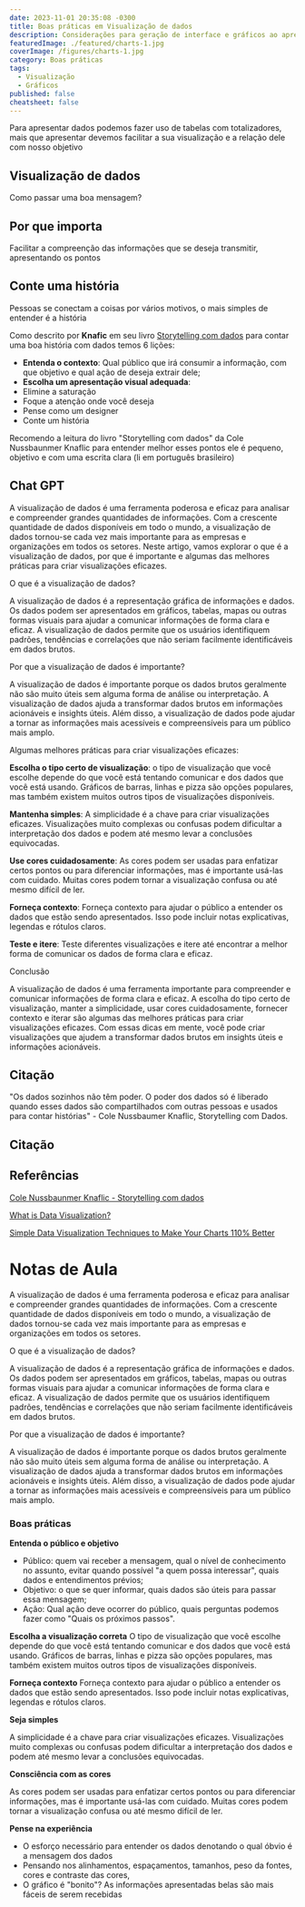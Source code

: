 ```yaml
---
date: 2023-11-01 20:35:08 -0300
title: Boas práticas em Visualização de dados
description: Considerações para geração de interface e gráficos ao apresentar dados
featuredImage: ./featured/charts-1.jpg
coverImage: /figures/charts-1.jpg
category: Boas práticas
tags:
  - Visualização
  - Gráficos
published: false
cheatsheet: false
---
```


Para apresentar dados podemos fazer uso de tabelas com totalizadores, mais que apresentar devemos facilitar a sua visualização e a relação dele com nosso objetivo

## Visualização de dados

Como passar uma boa mensagem?

## Por que importa

Facilitar a compreenção das informações que se deseja transmitir, apresentando os pontos

## Conte uma história

Pessoas se conectam a coisas por vários motivos, o mais simples de entender é a história

Como descrito por **Knafic** em seu livro [Storytelling com dados](https://amzn.to/410Xm0e) para contar uma boa história com dados temos 6 lições:

- **Entenda o contexto**: Qual público que irá consumir a informação, com que objetivo e qual ação de deseja extrair dele;
- **Escolha um apresentação visual adequada**:
- Elimine a saturação
- Foque a atenção onde você deseja
- Pense como um designer
- Conte um história

Recomendo a leitura do livro "Storytelling com dados" da Cole Nussbaunmer Knaflic para entender melhor esses pontos ele é pequeno, objetivo e com uma escrita clara (li em português brasileiro)

## Chat GPT

A visualização de dados é uma ferramenta poderosa e eficaz para analisar e compreender grandes quantidades de informações. Com a crescente quantidade de dados disponíveis em todo o mundo, a visualização de dados tornou-se cada vez mais importante para as empresas e organizações em todos os setores. Neste artigo, vamos explorar o que é a visualização de dados, por que é importante e algumas das melhores práticas para criar visualizações eficazes.

O que é a visualização de dados?

A visualização de dados é a representação gráfica de informações e dados. Os dados podem ser apresentados em gráficos, tabelas, mapas ou outras formas visuais para ajudar a comunicar informações de forma clara e eficaz. A visualização de dados permite que os usuários identifiquem padrões, tendências e correlações que não seriam facilmente identificáveis em dados brutos.

Por que a visualização de dados é importante?

A visualização de dados é importante porque os dados brutos geralmente não são muito úteis sem alguma forma de análise ou interpretação. A visualização de dados ajuda a transformar dados brutos em informações acionáveis e insights úteis. Além disso, a visualização de dados pode ajudar a tornar as informações mais acessíveis e compreensíveis para um público mais amplo.

Algumas melhores práticas para criar visualizações eficazes:

**Escolha o tipo certo de visualização**: o tipo de visualização que você escolhe depende do que você está tentando comunicar e dos dados que você está usando. Gráficos de barras, linhas e pizza são opções populares, mas também existem muitos outros tipos de visualizações disponíveis.

**Mantenha simples**: A simplicidade é a chave para criar visualizações eficazes. Visualizações muito complexas ou confusas podem dificultar a interpretação dos dados e podem até mesmo levar a conclusões equivocadas.

**Use cores cuidadosamente**: As cores podem ser usadas para enfatizar certos pontos ou para diferenciar informações, mas é importante usá-las com cuidado. Muitas cores podem tornar a visualização confusa ou até mesmo difícil de ler.

**Forneça contexto**: Forneça contexto para ajudar o público a entender os dados que estão sendo apresentados. Isso pode incluir notas explicativas, legendas e rótulos claros.

**Teste e itere**: Teste diferentes visualizações e itere até encontrar a melhor forma de comunicar os dados de forma clara e eficaz.

Conclusão

A visualização de dados é uma ferramenta importante para compreender e comunicar informações de forma clara e eficaz. A escolha do tipo certo de visualização, manter a simplicidade, usar cores cuidadosamente, fornecer contexto e iterar são algumas das melhores práticas para criar visualizações eficazes. Com essas dicas em mente, você pode criar visualizações que ajudem a transformar dados brutos em insights úteis e informações acionáveis.

## Citação

"Os dados sozinhos não têm poder. O poder dos dados só é liberado quando esses dados são compartilhados com outras pessoas e usados para contar histórias" - Cole Nussbaumer Knaflic, Storytelling com Dados.

## Citação

## Referências

[Cole Nussbaunmer Knaflic - Storytelling com dados](https://amzn.to/410Xm0e)

[What is Data Visualization?](https://infogram.com/page/data-visualization)

[Simple Data Visualization Techniques to Make Your Charts 110% Better](https://infogram.com/blog/simple-data-visualization-techniques/)

# Notas de Aula

A visualização de dados é uma ferramenta poderosa e eficaz para analisar e compreender grandes quantidades de informações. Com a crescente quantidade de dados disponíveis em todo o mundo, a visualização de dados tornou-se cada vez mais importante para as empresas e organizações em todos os setores.

O que é a visualização de dados?

A visualização de dados é a representação gráfica de informações e dados. Os dados podem ser apresentados em gráficos, tabelas, mapas ou outras formas visuais para ajudar a comunicar informações de forma clara e eficaz. A visualização de dados permite que os usuários identifiquem padrões, tendências e correlações que não seriam facilmente identificáveis em dados brutos.

Por que a visualização de dados é importante?

A visualização de dados é importante porque os dados brutos geralmente não são muito úteis sem alguma forma de análise ou interpretação. A visualização de dados ajuda a transformar dados brutos em informações acionáveis e insights úteis. Além disso, a visualização de dados pode ajudar a tornar as informações mais acessíveis e compreensíveis para um público mais amplo.

### Boas práticas

**Entenda o público e objetivo**

- Público: quem vai receber a mensagem, qual o nível de conhecimento no assunto, evitar quando possível "a quem possa interessar", quais dados e entendimentos prévios;
- Objetivo: o que se quer informar, quais dados são úteis para passar essa mensagem;
- Ação: Qual ação deve ocorrer do público, quais perguntas podemos fazer como "Quais os próximos passos".

**Escolha a visualização correta**
O tipo de visualização que você escolhe depende do que você está tentando comunicar e dos dados que você está usando. Gráficos de barras, linhas e pizza são opções populares, mas também existem muitos outros tipos de visualizações disponíveis.

**Forneça contexto**
Forneça contexto para ajudar o público a entender os dados que estão sendo apresentados. Isso pode incluir notas explicativas, legendas e rótulos claros.

**Seja simples**

A simplicidade é a chave para criar visualizações eficazes. Visualizações muito complexas ou confusas podem dificultar a interpretação dos dados e podem até mesmo levar a conclusões equivocadas.

**Consciência com as cores**

As cores podem ser usadas para enfatizar certos pontos ou para diferenciar informações, mas é importante usá-las com cuidado. Muitas cores podem tornar a visualização confusa ou até mesmo difícil de ler.

**Pense na experiência**

- O esforço necessário para entender os dados denotando o qual óbvio é a mensagem dos dados
- Pensando nos alinhamentos, espaçamentos, tamanhos, peso da fontes, cores e contraste das cores,
- O gráfico é "bonito"? As informações apresentadas belas são mais fáceis de serem recebidas
